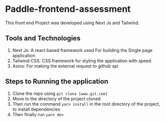 # Paddle-frontend-assessment

This front end Project was developed using Next Js and Tailwind.

## Tools and Technologies
1. Next Js: A react based framework used For building the Single page application  
2. Tailwind CSS: CSS framework for styling the application with speed
3. Axios: For making the external request to github api

## Steps to Running the application
1. Clone the repo using `git clone [www.git.com]`
2. Move to the directory of the project cloned
3. Then run the command `yarn install` in the root directory of the project, to install dependencies
4. Then finally run `yarn dev`

##
